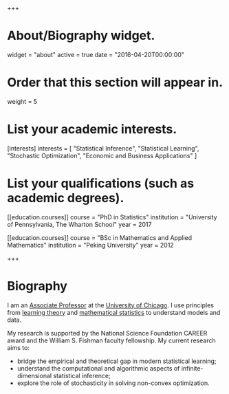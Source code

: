 +++
# About/Biography widget.
widget = "about"
active = true
date = "2016-04-20T00:00:00"

# Order that this section will appear in.
weight = 5

# List your academic interests.
[interests]
  interests = [
    "Statistical Inference",
    "Statistical Learning",
    "Stochastic Optimization",
    "Economic and Business Applications"
  ]

# List your qualifications (such as academic degrees).
[[education.courses]]
  course = "PhD in Statistics"
  institution = "University of Pennsylvania, The Wharton School"
  year = 2017

[[education.courses]]
  course = "BSc in Mathematics and Applied Mathematics"
  institution = "Peking University"
  year = 2012

+++

# Biography

I am an [Associate Professor](https://www.chicagobooth.edu/faculty/directory/l/tengyuan-liang) at the [University of Chicago](https://www.uchicago.edu). I use principles from [learning theory](https://en.wikipedia.org/wiki/Computational_learning_theory) and [mathematical statistics](https://en.wikipedia.org/wiki/Mathematical_statistics) to understand models and data.

My research is supported by the National Science Foundation CAREER award and the William S. Fishman faculty fellowship. My current research aims to:

- bridge the empirical and theoretical gap in modern statistical learning;
- understand the computational and algorithmic aspects of infinite-dimensional statistical inference;
- explore the role of stochasticity in solving non-convex optimization.

<!-- His CV can be found [here](pdf/Liang-CV.pdf). -->
